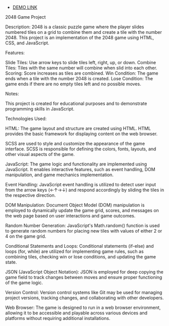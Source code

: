 - [DEMO LINK](https://dubyuliia.github.io/2048-game/)

2048 Game Project

Description:
2048 is a classic puzzle game where the player slides numbered tiles on a grid to combine them and create a tile with the number 2048. This project is an implementation of the 2048 game using HTML, CSS, and JavaScript.

Features:

Slide Tiles: Use arrow keys to slide tiles left, right, up, or down.
Combine Tiles: Tiles with the same number will combine when slid into each other.
Scoring: Score increases as tiles are combined.
Win Condition: The game ends when a tile with the number 2048 is created.
Lose Condition: The game ends if there are no empty tiles left and no possible moves.

Notes:

This project is created for educational purposes and to demonstrate programming skills in JavaScript.

Technologies Used:

HTML: The game layout and structure are created using HTML. HTML provides the basic framework for displaying content on the web browser.

SCSS are used to style and customize the appearance of the game interface. SCSS is responsible for defining the colors, fonts, layouts, and other visual aspects of the game.

JavaScript: The game logic and functionality are implemented using JavaScript. It enables interactive features, such as event handling, DOM manipulation, and game mechanics implementation.

Event Handling: JavaScript event handling is utilized to detect user input from the arrow keys (←↑→↓) and respond accordingly by sliding the tiles in the respective direction.

DOM Manipulation: Document Object Model (DOM) manipulation is employed to dynamically update the game grid, scores, and messages on the web page based on user interactions and game outcomes.

Random Number Generation: JavaScript's Math.random() function is used to generate random numbers for placing new tiles with values of either 2 or 4 on the game grid.

Conditional Statements and Loops: Conditional statements (if-else) and loops (for, while) are utilized for implementing game rules, such as combining tiles, checking win or lose conditions, and updating the game state.

JSON (JavaScript Object Notation): JSON is employed for deep copying the game field to track changes between moves and ensure proper functioning of the game logic.

Version Control: Version control systems like Git may be used for managing project versions, tracking changes, and collaborating with other developers.

Web Browser: The game is designed to run in a web browser environment, allowing it to be accessible and playable across various devices and platforms without requiring additional installations.